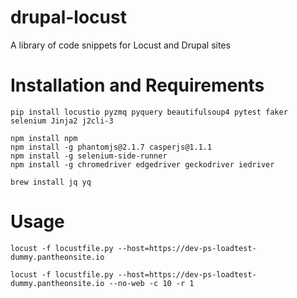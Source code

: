 # drupal-locust
A library of code snippets for Locust and Drupal sites

# Installation and Requirements
```
pip install locustio pyzmq pyquery beautifulsoup4 pytest faker selenium Jinja2 j2cli-3 

npm install npm
npm install -g phantomjs@2.1.7 casperjs@1.1.1
npm install -g selenium-side-runner
npm install -g chromedriver edgedriver geckodriver iedriver

brew install jq yq
```

# Usage
`locust -f locustfile.py --host=https://dev-ps-loadtest-dummy.pantheonsite.io`

`locust -f locustfile.py --host=https://dev-ps-loadtest-dummy.pantheonsite.io --no-web -c 10 -r 1`

